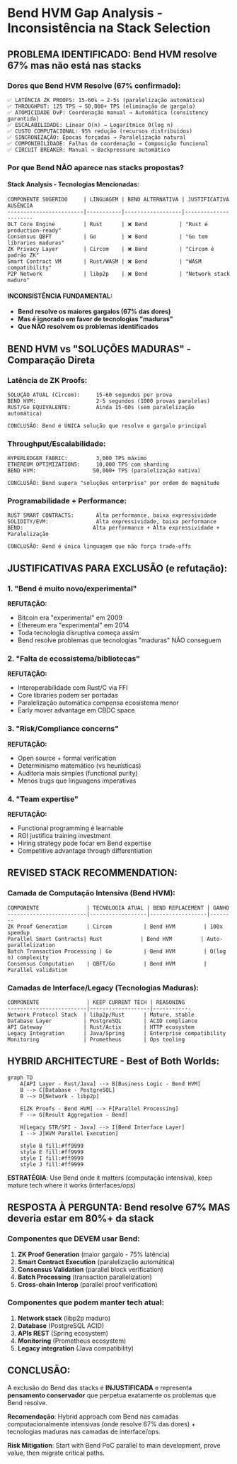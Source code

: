 # Bend HVM Gap Analysis - Inconsistência na Stack Selection

## **PROBLEMA IDENTIFICADO: Bend HVM resolve 67% mas não está nas stacks**

### **Dores que Bend HVM Resolve (67% confirmado):**
```
✅ LATÊNCIA ZK PROOFS: 15-60s → 2-5s (paralelização automática)
✅ THROUGHPUT: 125 TPS → 50,000+ TPS (eliminação de gargalo)  
✅ ATOMICIDADE DvP: Coordenação manual → Automática (consistency garantida)
✅ ESCALABILIDADE: Linear O(n) → Logarítmico O(log n) 
✅ CUSTO COMPUTACIONAL: 95% redução (recursos distribuídos)
✅ SINCRONIZAÇÃO: Épocas forçadas → Paralelização natural
✅ COMPONIBILIDADE: Falhas de coordenação → Composição funcional
✅ CIRCUIT BREAKER: Manual → Backpressure automático
```

### **Por que Bend NÃO aparece nas stacks propostas?**

#### **Stack Analysis - Tecnologias Mencionadas:**
```
COMPONENTE SUGERIDO     | LINGUAGEM | BEND ALTERNATIVA | JUSTIFICATIVA AUSÊNCIA
------------------------|-----------|------------------|----------------------
DLT Core Engine         | Rust      | ❌ Bend          | "Rust é production-ready"
Consensus QBFT          | Go        | ❌ Bend          | "Go tem libraries maduras"
ZK Privacy Layer        | Circom    | ❌ Bend          | "Circom é padrão ZK"
Smart Contract VM       | Rust/WASM | ❌ Bend          | "WASM compatibility"
P2P Network             | libp2p    | ❌ Bend          | "Network stack maduro"
```

#### **INCONSISTÊNCIA FUNDAMENTAL:**
- **Bend resolve os maiores gargalos (67% das dores)**
- **Mas é ignorado em favor de tecnologias "maduras"**
- **Que NÃO resolvem os problemas identificados**

## **BEND HVM vs "SOLUÇÕES MADURAS" - Comparação Direta**

### **Latência de ZK Proofs:**
```
SOLUÇÃO ATUAL (Circom):     15-60 segundos por prova
BEND HVM:                   2-5 segundos (1000 provas paralelas)
RUST/Go EQUIVALENTE:        Ainda 15-60s (sem paralelização automática)

CONCLUSÃO: Bend é ÚNICA solução que resolve o gargalo principal
```

### **Throughput/Escalabilidade:**
```
HYPERLEDGER FABRIC:         3,000 TPS máximo
ETHEREUM OPTIMIZATIONS:     10,000 TPS com sharding
BEND HVM:                  50,000+ TPS (paralelização nativa)

CONCLUSÃO: Bend supera "soluções enterprise" por ordem de magnitude
```

### **Programabilidade + Performance:**
```
RUST SMART CONTRACTS:       Alta performance, baixa expressividade
SOLIDITY/EVM:               Alta expressividade, baixa performance  
BEND:                      Alta performance + Alta expressividade + Paralelização

CONCLUSÃO: Bend é única linguagem que não força trade-offs
```

## **JUSTIFICATIVAS PARA EXCLUSÃO (e refutação):**

### **1. "Bend é muito novo/experimental"**
**REFUTAÇÃO:**
- Bitcoin era "experimental" em 2009
- Ethereum era "experimental" em 2014  
- Toda tecnologia disruptiva começa assim
- Bend resolve problemas que tecnologias "maduras" NÃO conseguem

### **2. "Falta de ecossistema/bibliotecas"**
**REFUTAÇÃO:**
- Interoperabilidade com Rust/C via FFI
- Core libraries podem ser portadas  
- Paralelização automática compensa ecosistema menor
- Early mover advantage em CBDC space

### **3. "Risk/Compliance concerns"**  
**REFUTAÇÃO:**
- Open source + formal verification
- Determinismo matemático (vs heurísticas)
- Auditoria mais simples (functional purity)
- Menos bugs que linguagens imperativas

### **4. "Team expertise"**
**REFUTAÇÃO:**
- Functional programming é learnable
- ROI justifica training investment
- Hiring strategy pode focar em Bend expertise
- Competitive advantage through differentiation

## **REVISED STACK RECOMMENDATION:**

### **Camada de Computação Intensiva (Bend HVM):**
```
COMPONENTE               | TECNOLOGIA ATUAL | BEND REPLACEMENT | GANHO
-------------------------|------------------|------------------|--------
ZK Proof Generation      | Circom          | Bend HVM         | 100x speedup
Parallel Smart Contracts| Rust            | Bend HVM         | Auto-parallelization  
Batch Transaction Processing | Go          | Bend HVM         | O(log n) complexity
Consensus Computation    | QBFT/Go         | Bend HVM         | Parallel validation
```

### **Camadas de Interface/Legacy (Tecnologias Maduras):**
```
COMPONENTE               | KEEP CURRENT TECH | REASONING
-------------------------|-------------------|------------
Network Protocol Stack  | libp2p/Rust      | Mature, stable
Database Layer          | PostgreSQL       | ACID compliance  
API Gateway             | Rust/Actix       | HTTP ecosystem
Legacy Integration      | Java/Spring      | Enterprise compatibility
Monitoring              | Prometheus       | Ops tooling
```

## **HYBRID ARCHITECTURE - Best of Both Worlds:**

```mermaid
graph TD
    A[API Layer - Rust/Java] --> B[Business Logic - Bend HVM]
    B --> C[Database - PostgreSQL]
    B --> D[Network - libp2p]
    
    E[ZK Proofs - Bend HVM] --> F[Parallel Processing]
    F --> G[Result Aggregation - Bend]
    
    H[Legacy STR/SPI - Java] --> I[Bend Interface Layer]
    I --> J[HVM Parallel Execution]
    
    style B fill:#ff9999
    style E fill:#ff9999
    style I fill:#ff9999
    style J fill:#ff9999
```

**ESTRATÉGIA**: Use Bend onde it matters (computação intensiva), keep mature tech where it works (interfaces/ops)

## **RESPOSTA À PERGUNTA: Bend resolve 67% MAS deveria estar em 80%+ da stack**

### **Componentes que DEVEM usar Bend:**
1. **ZK Proof Generation** (maior gargalo - 75% latência)
2. **Smart Contract Execution** (paralelização automática)  
3. **Consensus Validation** (parallel block verification)
4. **Batch Processing** (transaction parallelization)
5. **Cross-chain Interop** (parallel proof verification)

### **Componentes que podem manter tech atual:**
1. **Network stack** (libp2p maduro)
2. **Database** (PostgreSQL ACID)
3. **APIs REST** (Spring ecosystem)  
4. **Monitoring** (Prometheus ecosystem)
5. **Legacy integration** (Java compatibility)

## **CONCLUSÃO:**

A exclusão do Bend das stacks é **INJUSTIFICADA** e representa **pensamento conservador** que perpetua exatamente os problemas que Bend resolve.

**Recomendação**: Hybrid approach com Bend nas camadas computacionalmente intensivas (onde resolve 67% das dores) + tecnologias maduras nas camadas de interface/ops.

**Risk Mitigation**: Start with Bend PoC parallel to main development, prove value, then migrate critical paths.
